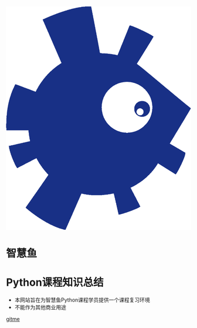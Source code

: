 ![logo](_media/icon.png "zoom: 10%;")

# 智慧鱼
# Python课程知识总结
- 本网站旨在为智慧鱼Python课程学员提供一个课程复习环境
- 不能作为其他商业用途

[gitme](README)